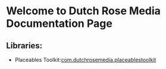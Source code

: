 # Welcome to Dutch Rose Media Documentation Page

## Libraries:

* Placeables Toolkit:[com.dutchrosemedia.placeablestoolkit](/placeablestoolkit)


